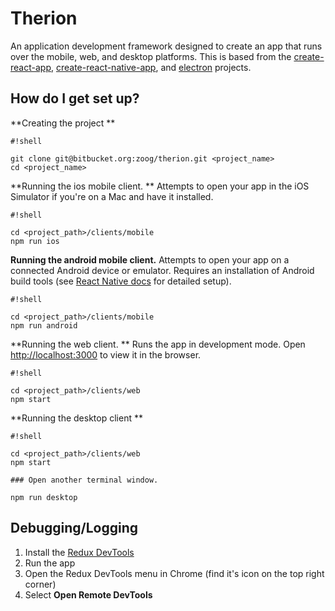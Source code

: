 # Therion #

An application development framework designed to create an app that runs over the mobile, web, and desktop platforms. This is based from the [create-react-app](https://github.com/facebookincubator/create-react-app),
 [create-react-native-app](https://github.com/react-community/create-react-native-app), and [electron](https://github.com/electron/electron) projects.

## How do I get set up? #

**Creating the project
**
```
#!shell

git clone git@bitbucket.org:zoog/therion.git <project_name>
cd <project_name>

```

**Running the ios mobile client.
** Attempts to open your app in the iOS Simulator if you're on a Mac and have it installed.
```
#!shell

cd <project_path>/clients/mobile
npm run ios
```

**Running the android mobile client.** Attempts to open your app on a connected Android device or emulator. Requires an installation of Android build tools (see [React Native docs](https://facebook.github.io/react-native/docs/getting-started.html) for detailed setup).

```
#!shell

cd <project_path>/clients/mobile
npm run android
```

**Running the web client. ** Runs the app in development mode. Open [http://localhost:3000](http://localhost:3000) to view it in the browser.

```
#!shell

cd <project_path>/clients/web
npm start
```

**Running the desktop client
**
```
#!shell

cd <project_path>/clients/web
npm start

### Open another terminal window.

npm run desktop
```

## Debugging/Logging #

1. Install the [Redux DevTools](https://chrome.google.com/webstore/detail/redux-devtools/lmhkpmbekcpmknklioeibfkpmmfibljd?hl=en)
2. Run the app
3. Open the Redux DevTools menu in Chrome (find it's icon on the top right corner)
4. Select **Open Remote DevTools**